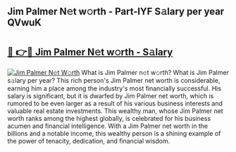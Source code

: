 ## Jim Palmer N𝚎t w𝚘rth - Part-lYF S𝚊lary per year QVwuK

# <h2><a href="http://gc585t.nevu.top/?p=Jim+Palmer">🔗 👉🔴 Jim Palmer N𝚎t w𝚘rth - S𝚊lary</a></h2>

[![Jim Palmer N𝚎t W𝚘rth](https://i.imgur.com/Oavwk0R.jpeg)](http://gc585t.nevu.top/?p=Jim+Palmer)
What is Jim Palmer n𝚎t w𝚘rth? What is Jim Palmer s𝚊lary per year?
This rich person's Jim Palmer net worth is considerable, earning him a place among the industry's most financially successful. His salary is significant, but it is dwarfed by Jim Palmer net worth, which is rumored to be even larger as a result of his various business interests and valuable real estate investments. This wealthy man, whose Jim Palmer net worth ranks among the highest globally, is celebrated for his business acumen and financial intelligence. With a Jim Palmer net worth in the billions and a notable income, this wealthy person is a shining example of the power of tenacity, dedication, and financial wisdom.

